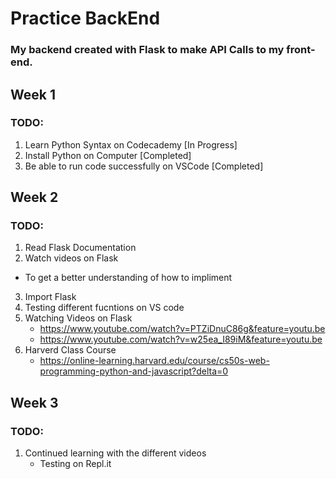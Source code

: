 # Practice BackEnd
### My backend created with Flask to make API Calls to my front-end. 

## Week 1

### TODO:
1. Learn Python Syntax on Codecademy [In Progress]
2. Install Python on Computer [Completed]
3. Be able to run code successfully on VSCode [Completed]

## Week 2

### TODO:
1. Read Flask Documentation
2. Watch videos on Flask
 - To get a better understanding of how to impliment
3. Import Flask
4. Testing different fucntions on VS code
5. Watching Videos on Flask
    - https://www.youtube.com/watch?v=PTZiDnuC86g&feature=youtu.be
    - https://www.youtube.com/watch?v=w25ea_I89iM&feature=youtu.be
6. Harverd Class Course
    - https://online-learning.harvard.edu/course/cs50s-web-programming-python-and-javascript?delta=0

## Week 3

### TODO:
1. Continued learning with the different videos
    - Testing on Repl.it 